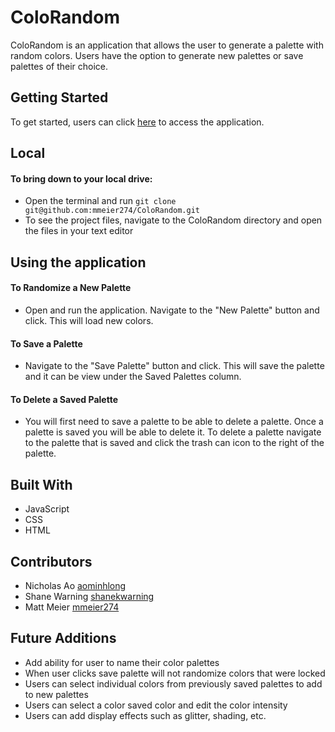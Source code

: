 # ColoRandom

ColoRandom is an application that allows the user to generate a palette with random colors. Users have the option to generate new palettes or save palettes of their choice.

## Getting Started

To get started, users can click [here](https://mmeier274.github.io/ColoRandom/) to access the application.

## Local

#### To bring down to your local drive:

- Open the terminal and run `git clone git@github.com:mmeier274/ColoRandom.git`
- To see the project files, navigate to the ColoRandom directory and open the files in your text editor

## Using the application

#### To Randomize a New Palette

- Open and run the application. Navigate to the "New Palette" button and click. This will load new colors.

#### To Save a Palette

- Navigate to the "Save Palette" button and click. This will save the palette and it can be view under the Saved Palettes column.

#### To Delete a Saved Palette

- You will first need to save a palette to be able to delete a palette. Once a palette is saved you will be able to delete it. To delete a palette navigate to the palette that is saved and click the trash can icon to the right of the palette.

## Built With

- JavaScript
- CSS
- HTML

## Contributors

- Nicholas Ao [aominhlong](https://github.com/aominhlong)
- Shane Warning [shanekwarning](https://github.com/shanekwarning)
- Matt Meier [mmeier274](https://github.com/mmeier274)

## Future Additions

- Add ability for user to name their color palettes
- When user clicks save palette will not randomize colors that were locked
- Users can select individual colors from previously saved palettes to add to new palettes
- Users can select a color saved color and edit the color intensity
- Users can add display effects such as glitter, shading, etc.
